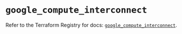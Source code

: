# `google_compute_interconnect`

Refer to the Terraform Registry for docs: [`google_compute_interconnect`](https://registry.terraform.io/providers/hashicorp/google/6.29.0/docs/resources/compute_interconnect).
